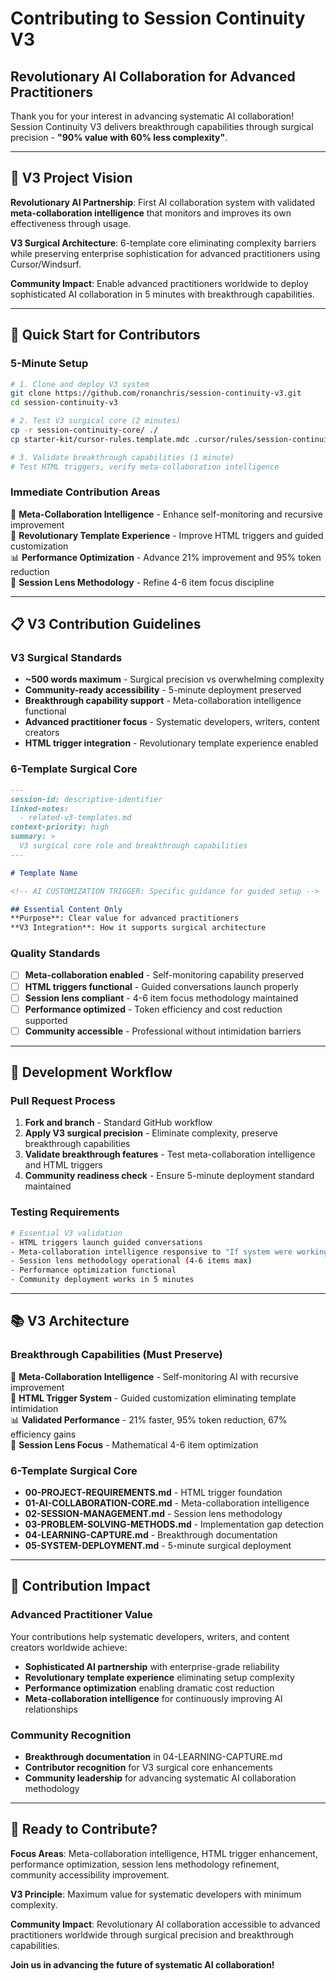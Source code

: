 # Contributing to Session Continuity V3

## Revolutionary AI Collaboration for Advanced Practitioners

Thank you for your interest in advancing systematic AI collaboration! Session Continuity V3 delivers breakthrough capabilities through surgical precision - **"90% value with 60% less complexity"**.

---

## 🎯 **V3 Project Vision**

**Revolutionary AI Partnership**: First AI collaboration system with validated **meta-collaboration intelligence** that monitors and improves its own effectiveness through usage.

**V3 Surgical Architecture**: 6-template core eliminating complexity barriers while preserving enterprise sophistication for advanced practitioners using Cursor/Windsurf.

**Community Impact**: Enable advanced practitioners worldwide to deploy sophisticated AI collaboration in 5 minutes with breakthrough capabilities.

---

## 🚀 **Quick Start for Contributors**

### **5-Minute Setup**
```bash
# 1. Clone and deploy V3 system
git clone https://github.com/ronanchris/session-continuity-v3.git
cd session-continuity-v3

# 2. Test V3 surgical core (2 minutes)
cp -r session-continuity-core/ ./
cp starter-kit/cursor-rules.template.mdc .cursor/rules/session-continuity-v3.mdc

# 3. Validate breakthrough capabilities (1 minute)
# Test HTML triggers, verify meta-collaboration intelligence
```

### **Immediate Contribution Areas**
🧠 **Meta-Collaboration Intelligence** - Enhance self-monitoring and recursive improvement  
🚀 **Revolutionary Template Experience** - Improve HTML triggers and guided customization  
📊 **Performance Optimization** - Advance 21% improvement and 95% token reduction  
🎯 **Session Lens Methodology** - Refine 4-6 item focus discipline  

---

## 📋 **V3 Contribution Guidelines**

### **V3 Surgical Standards**
- **~500 words maximum** - Surgical precision vs overwhelming complexity
- **Community-ready accessibility** - 5-minute deployment preserved
- **Breakthrough capability support** - Meta-collaboration intelligence functional
- **Advanced practitioner focus** - Systematic developers, writers, content creators
- **HTML trigger integration** - Revolutionary template experience enabled

### **6-Template Surgical Core**
```markdown
---
session-id: descriptive-identifier
linked-notes:
  - related-v3-templates.md
context-priority: high
summary: >
  V3 surgical core role and breakthrough capabilities
---

# Template Name

<!-- AI CUSTOMIZATION TRIGGER: Specific guidance for guided setup -->

## Essential Content Only
**Purpose**: Clear value for advanced practitioners
**V3 Integration**: How it supports surgical architecture
```

### **Quality Standards**
- [ ] **Meta-collaboration enabled** - Self-monitoring capability preserved
- [ ] **HTML triggers functional** - Guided conversations launch properly
- [ ] **Session lens compliant** - 4-6 item focus methodology maintained
- [ ] **Performance optimized** - Token efficiency and cost reduction supported
- [ ] **Community accessible** - Professional without intimidation barriers

---

## 🔧 **Development Workflow**

### **Pull Request Process**
1. **Fork and branch** - Standard GitHub workflow
2. **Apply V3 surgical precision** - Eliminate complexity, preserve breakthrough capabilities
3. **Validate breakthrough features** - Test meta-collaboration intelligence and HTML triggers
4. **Community readiness check** - Ensure 5-minute deployment standard maintained

### **Testing Requirements**
```bash
# Essential V3 validation
- HTML triggers launch guided conversations
- Meta-collaboration intelligence responsive to "If system were working..." questions
- Session lens methodology operational (4-6 items max)
- Performance optimization functional
- Community deployment works in 5 minutes
```

---

## 📚 **V3 Architecture**

### **Breakthrough Capabilities (Must Preserve)**
🧠 **Meta-Collaboration Intelligence** - Self-monitoring AI with recursive improvement  
🚀 **HTML Trigger System** - Guided customization eliminating template intimidation  
📊 **Validated Performance** - 21% faster, 95% token reduction, 67% efficiency gains  
🎯 **Session Lens Focus** - Mathematical 4-6 item optimization  

### **6-Template Surgical Core**
- **00-PROJECT-REQUIREMENTS.md** - HTML trigger foundation
- **01-AI-COLLABORATION-CORE.md** - Meta-collaboration intelligence
- **02-SESSION-MANAGEMENT.md** - Session lens methodology  
- **03-PROBLEM-SOLVING-METHODS.md** - Implementation gap detection
- **04-LEARNING-CAPTURE.md** - Breakthrough documentation
- **05-SYSTEM-DEPLOYMENT.md** - 5-minute surgical deployment

---

## 🎯 **Contribution Impact**

### **Advanced Practitioner Value**
Your contributions help systematic developers, writers, and content creators worldwide achieve:
- **Sophisticated AI partnership** with enterprise-grade reliability
- **Revolutionary template experience** eliminating setup complexity
- **Performance optimization** enabling dramatic cost reduction
- **Meta-collaboration intelligence** for continuously improving AI relationships

### **Community Recognition**
- **Breakthrough documentation** in 04-LEARNING-CAPTURE.md
- **Contributor recognition** for V3 surgical core enhancements
- **Community leadership** for advancing systematic AI collaboration methodology

---

## 🚀 **Ready to Contribute?**

**Focus Areas**: Meta-collaboration intelligence, HTML trigger enhancement, performance optimization, session lens methodology refinement, community accessibility improvement.

**V3 Principle**: Maximum value for systematic developers with minimum complexity.

**Community Impact**: Revolutionary AI collaboration accessible to advanced practitioners worldwide through surgical precision and breakthrough capabilities.

**Join us in advancing the future of systematic AI collaboration!**